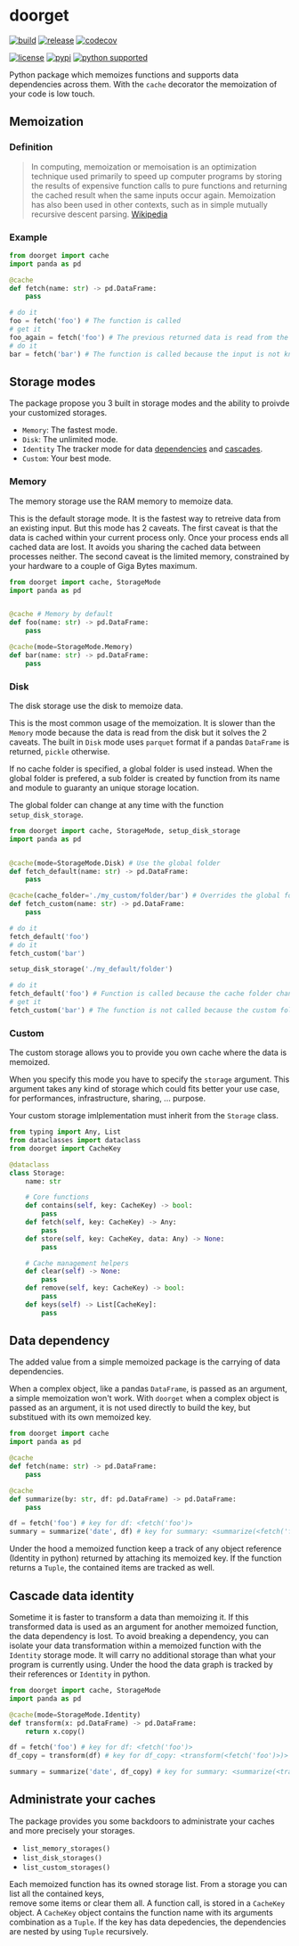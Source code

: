 # doorget

[![build](https://github.com/fdieulle/doorget/actions/workflows/build.yml/badge.svg)](https://github.com/fdieulle/doorget/actions/workflows/build.yml)
[![release](https://github.com/fdieulle/doorget/actions/workflows/release.yml/badge.svg)](https://github.com/fdieulle/doorget/actions/workflows/release.yml)
[![codecov](https://codecov.io/gh/fdieulle/doorget/graph/badge.svg?token=NQQ17SQUYK)](https://codecov.io/gh/fdieulle/doorget)

[![license](https://img.shields.io/badge/license-MIT-blue.svg?maxAge=3600)](./LICENSE) 
[![pypi](https://img.shields.io/pypi/v/doorget.svg)](https://pypi.org/project/doorget/)
[![python supported](https://img.shields.io/pypi/pyversions/doorget.svg)](https://pypi.org/project/doorget/)

Python package which memoizes functions and supports data dependencies across them.
With the `cache` decorator the memoization of your code is low touch.

## Memoization

### Definition

> In computing, memoization or memoisation is an optimization technique used primarily to speed up computer programs by storing the results of expensive function calls to pure functions and returning the cached result when the same inputs occur again. Memoization has also been used in other contexts, such as in simple mutually recursive descent parsing. [Wikipedia](https://en.wikipedia.org/wiki/Memoization) 

### Example

```python
from doorget import cache
import panda as pd

@cache
def fetch(name: str) -> pd.DataFrame:
    pass

# do it
foo = fetch('foo') # The function is called
# get it
foo_again = fetch('foo') # The previous returned data is read from the cache and the function is not called.
# do it
bar = fetch('bar') # The function is called because the input is not known yet
```

## Storage modes

The package propose you 3 built in storage modes and the ability to proivde your customized storages.

* `Memory`: The fastest mode.
* `Disk`: The unlimited mode.
* `Identity` The tracker mode for data [dependencies](#data_dependencies) and [cascades](#cascade_data_identity).
* `Custom`: Your best mode.

### Memory

The memory storage use the RAM memory to memoize data.

This is the default storage mode. It is the fastest way to retreive  data from an existing input. 
But this mode has 2 caveats. The first caveat is that the data is cached within your current process only. Once your process ends all cached data are lost. It avoids you sharing the cached data between processes neither. The second caveat is the limited memory, constrained by your hardware to a couple of Giga Bytes maximum.

```python
from doorget import cache, StorageMode
import panda as pd


@cache # Memory by default
def foo(name: str) -> pd.DataFrame:
    pass

@cache(mode=StorageMode.Memory)
def bar(name: str) -> pd.DataFrame:
    pass

```

### Disk

The disk storage use the disk to memoize data.

This is the most common usage of the memoization. It is slower than the `Memory` mode because the data is read from
the disk but it solves the 2 caveats. The built in `Disk` mode uses `parquet` format if a pandas `DataFrame`
is returned, `pickle` otherwise.

If no cache folder is specified, a global folder is used instead. When the global folder is prefered, a sub folder is created by function from its name and module to guaranty an unique storage location. 

The global folder can change at any time with the function `setup_disk_storage`.

```python
from doorget import cache, StorageMode, setup_disk_storage
import panda as pd


@cache(mode=StorageMode.Disk) # Use the global folder
def fetch_default(name: str) -> pd.DataFrame:
    pass

@cache(cache_folder='./my_custom/folder/bar') # Overrides the global folder
def fetch_custom(name: str) -> pd.DataFrame:
    pass

# do it
fetch_default('foo')
# do it
fetch_custom('bar')

setup_disk_storage('./my_default/folder')

# do it
fetch_default('foo') # Function is called because the cache folder changed
# get it
fetch_custom('bar') # The function is not called because the custom folder is unchanged
```

### Custom

The custom storage allows you to provide you own cache where the data is memoized.

When you specify this mode you have to specify the `storage` argument. This argument takes any kind of storage which could fits better your use case, for performances, infrastructure, sharing, ... purpose.

Your custom storage imlplementation must inherit from the `Storage` class.

```python
from typing import Any, List
from dataclasses import dataclass
from doorget import CacheKey

@dataclass
class Storage:
    name: str

    # Core functions
    def contains(self, key: CacheKey) -> bool:
        pass
    def fetch(self, key: CacheKey) -> Any:
        pass
    def store(self, key: CacheKey, data: Any) -> None:
        pass

    # Cache management helpers
    def clear(self) -> None:
        pass
    def remove(self, key: CacheKey) -> bool:
        pass
    def keys(self) -> List[CacheKey]:
        pass
```

## Data dependency

The added value from a simple memoized package is the carrying of data dependencies. 

When a complex object, like a pandas `DataFrame`, is passed as an argument, a simple memoization won't work.
With `doorget` when a complex object is passed as an argument, it is not used directly to build the key, but substitued with its own memoized key.

```python
from doorget import cache
import panda as pd

@cache
def fetch(name: str) -> pd.DataFrame:
    pass

@cache
def summarize(by: str, df: pd.DataFrame) -> pd.DataFrame:
    pass

df = fetch('foo') # key for df: <fetch('foo')>
summary = summarize('date', df) # key for summary: <summarize(<fetch('foo')>, 'daily')>

```

Under the hood a memoized function keep a track of any object reference (Identity in python) returned by attaching its 
memoized key. If the function returns a `Tuple`, the contained items are tracked as well.


## Cascade data identity

Sometime it is faster to transform a data than memoizing it. If this transformed data is used as an argument for another memoized function, the data dependency is lost. To avoid breaking a dependency, you can isolate your
data transformation within a memoized function with the `Identity` storage mode. It will carry no additional storage
than what your program is currently using. Under the hood the data graph is tracked by their references or `Identity`
in python.

```python
from doorget import cache, StorageMode
import panda as pd

@cache(mode=StorageMode.Identity)
def transform(x: pd.DataFrame) -> pd.DataFrame:
    return x.copy()

df = fetch('foo') # key for df: <fetch('foo')>
df_copy = transform(df) # key for df_copy: <transform(<fetch('foo')>)>

summary = summarize('date', df_copy) # key for summary: <summarize(<transform(<fetch('foo')>)>, 'daily')>
```

## Administrate your caches

The package provides you some backdoors to administrate your caches and more precisely your storages.

* `list_memory_storages()`
* `list_disk_storages()`
* `list_custom_storages()`

Each memoized function has its owned storage list. From a storage you can list all the contained keys,  
remove some items or clear them all. A function call, is stored in a `CacheKey` object. A `CacheKey` object 
contains the function name with its arguments combination as a `Tuple`. If the key has data depedencies, 
the dependencies are nested by using `Tuple` recursively.